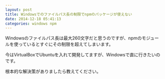 ```yaml
---
layout: post
title: Windowsでのファイルパス長の制限でnpmのパッケージが使えない
date: 2014-12-18 05:41:13
categories: windows npm
---
```

<p>Windowsのファイルパス長は最大260文字だと思うのですが、npmのモジュールを使っているとすぐにその制限を超えてしまいます。</p>

<p>今はVirtualBoxでUbuntuを入れて開発してますが、Windowsで直に行きたいのです。</p>

<p>根本的な解決策がありましたら教えてください。</p>
